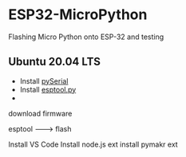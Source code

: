 # ESP32-MicroPython
Flashing Micro Python onto ESP-32 and testing

## Ubuntu 20.04 LTS
 - Install [pySerial](https://pyserial.readthedocs.io/en/latest/pyserial.html)
 - Install [esptool.py](https://github.com/espressif/esptool)
 - 

download firmware

esptool ---> flash

Install VS Code
Install node.js ext
install pymakr ext


